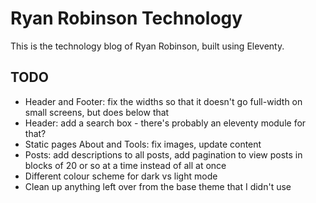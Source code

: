 # Ryan Robinson Technology

This is the technology blog of Ryan Robinson, built using Eleventy.

## TODO

- Header and Footer: fix the widths so that it doesn't go full-width on small screens, but does below that
- Header: add a search box - there's probably an eleventy module for that?
- Static pages About and Tools: fix images, update content
- Posts: add descriptions to all posts, add pagination to view posts in blocks of 20 or so at a time instead of all at once
- Different colour scheme for dark vs light mode
- Clean up anything left over from the base theme that I didn't use

